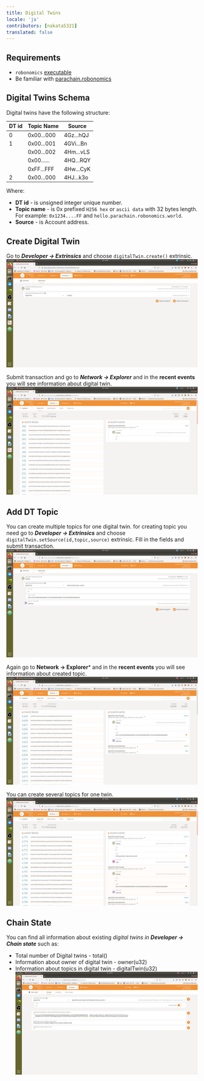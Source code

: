 ```yaml
---
title: Digital Twins
locale: 'ja' 
contributors: [nakata5321]
translated: false
---
```


## Requirements
- `robonomics` [executable][ln1]
- Be familiar with [parachain.robonomics][ln2]

## Digital Twins Schema

Digital twins have the following structure:

| DT id 	| Topic Name 	| Source    	|
|-------	|------------	|-----------	|
| 0     	| 0x00...000 	| 4Gz...hQJ 	|
| 1     	| 0x00...001 	| 4GVi...Bn 	|
|       	| 0x00...002 	| 4Hm...vLS 	|
|       	| 0x00...... 	| 4HQ...RQY 	|
|       	| 0xFF...FFF 	| 4Hw...CyK 	|
| 2     	| 0x00...000 	| 4HJ...k3o 	|

 Where:
* **DT id** - is unsigned integer unique number.
* **Topic name** - is 0x prefixed `H256 hex` or `ascii data` with 32 bytes length. For example: `0x1234....FF` and  `hello.parachain.robonomics.world`.
* **Source** - is Account address.

## Create Digital Twin
Go to ***Developer -> Extrinsics*** and choose `digitalTwin.create()` extrinsic.
![digital Twin create][im1]

 Submit transaction and go to ***Network -> Explorer*** and in the **recent events** you will see information about digital twin.
 ![digital Twin create info][im2]

## Add DT Topic

You can create multiple topics for one digital twin. for creating topic you need go to ***Developer -> Extrinsics*** and choose `digitalTwin.setSource(id,topic,source)` extrinsic. Fill in the fields and submit transaction.
![DT topic fields][im3]

Again go to **Network -> Explorer*** and in the **recent events** you will see information about created topic.
![info about topic][im4]

You can create several topics for one twin.
![topics][im5]

## Chain State

You can find all information about existing *digital twins in* ***Developer -> Chain state*** such as:
- Total number of Digital twins - total()
- Information about owner of digital twin - owner(u32)
- Information about topics in digital twin - digitalTwin(u32)
![chain info][im6]


[ln1]: <https://github.com/airalab/robonomics/releases>
[ln2]: </docs/create-account-in-dapp>
[im1]: <./images/digital-twin/twin-create.jpg>
[im2]: <./images/digital-twin/create-log.jpg>
[im3]: <./images/digital-twin/fields.jpg>
[im4]: <./images/digital-twin/topic.jpg>
[im5]: <./images/digital-twin/topics.jpg>
[im6]: <./images/digital-twin/chain-state.jpg>
